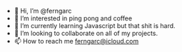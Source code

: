 - 👋 Hi, I’m @ferngarc
- 👀 I’m interested in ping pong and coffee
- 🌱 I’m currently learning Javascript but that shit is hard.
- 💞️ I’m looking to collaborate on all of my projects.
- 📫 How to reach me ferngarc@icloud.com

<!---
ferngarc/ferngarc is a ✨ special ✨ repository because its `README.md` (this file) appears on your GitHub profile.
You can click the Preview link to take a look at your changes.
--->
